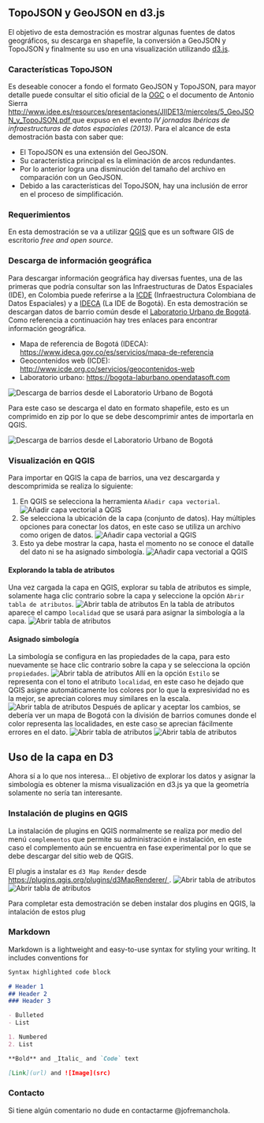 ## TopoJSON y GeoJSON en d3.js

El objetivo de esta demostración es mostrar algunas fuentes de datos geográficos, su descarga en shapefile, la conversión a GeoJSON y TopoJSON y finalmente su uso en una visualización utilizando [d3.js](https://d3js.org/).

### Características TopoJSON
Es deseable conocer a fondo el formato GeoJSON y TopoJSON, para mayor detalle puede consultar el sitio oficial de la [OGC](http://www.opengeospatial.org/) o el documento de Antonio Sierra [ http://www.idee.es/resources/presentaciones/JIIDE13/miercoles/5_GeoJSON_y_TopoJSON.pdf ](http://www.idee.es/resources/presentaciones/JIIDE13/miercoles/5_GeoJSON_y_TopoJSON.pdf) que expuso en el evento _IV jornadas Ibéricas de infraestructuras de datos espaciales (2013)_. Para el alcance de esta demostración basta con saber que:
- El TopoJSON es una extensión del GeoJSON.
- Su característica principal es la eliminación de arcos redundantes.
- Por lo anterior logra una disminución del tamaño del archivo en comparación con un GeoJSON.
- Debido a las características del TopoJSON, hay una inclusión de error en el proceso de simplificación.

### Requerimientos
En esta demostración se va a utilizar [QGIS](https://www.qgis.org/) que es un software GIS de escritorio _free and open source_.

### Descarga de información geográfica
Para descargar información geográfica hay diversas fuentes, una de las primeras que podría consultar son las Infraestructuras de Datos Espaciales (IDE), en Colombia puede referirse a la [ICDE](http://www.icde.org.co/) (Infraestructura Colombiana de Datos Espaciales) y a [IDECA](https://www.ideca.gov.co/) (La IDE de Bogotá). En esta demostración se descargan datos de barrio común desde el [Laboratorio Urbano de Bogotá](https://bogota-laburbano.opendatasoft.com). Como referencia a continuación hay tres enlaces para encontrar información geográfica.
- Mapa de referencia de Bogotá (IDECA): https://www.ideca.gov.co/es/servicios/mapa-de-referencia
- Geocontenidos web (ICDE): http://www.icde.org.co/servicios/geocontenidos-web
- Laboratorio urbano: https://bogota-laburbano.opendatasoft.com

![Descarga de barrios desde el Laboratorio Urbano de Bogotá](assets\img\labUrbano3.png)

Para este caso se descarga el dato en formato shapefile, esto es un comprimido en zip por lo que se debe descomprimir antes de importarla en QGIS.

![Descarga de barrios desde el Laboratorio Urbano de Bogotá](assets\img\labUrbano4.png)

### Visualización en QGIS
Para importar en QGIS la capa de barrios, una vez descargarda y descomprimida se realiza lo siguiente:
1. En QGIS se selecciona la herramienta `Añadir capa vectorial`.
![Añadir capa vectorial a QGIS](assets\img\import_qgis.png)
2. Se selecciona la ubicación de la capa (conjunto de datos). Hay múltiples opciones para conectar los datos, en este caso se utiliza un archivo como origen de datos.
![Añadir capa vectorial a QGIS](assets\img\import_qgis2.png)
3. Esto ya debe mostrar la capa, hasta el momento no se conoce el datalle del dato ni se ha asignado simbología.
![Añadir capa vectorial a QGIS](assets\img\import_qgis3.png)

#### Explorando la tabla de atributos
Una vez cargada la capa en QGIS, explorar su tabla de atributos es simple, solamente haga clic contrario sobre la capa y seleccione la opción `Abrir tabla de atributos`.
![Abrir tabla de atributos](assets\img\import_qgis4.png)
En la tabla de atributos aparece el campo `localidad` que se usará para asignar la simbología a la capa.
![Abrir tabla de atributos](assets\img\qgis_table_attributes.png)

#### Asignado simbología
La simbología se configura en las propiedades de la capa, para esto nuevamente se hace clic contrario sobre la capa y se selecciona la opción `propiedades`.
![Abrir tabla de atributos](assets\img\import_qgis5.png)
Allí en la opción `Estilo` se representa con el tono el atributo `localidad`, en este caso he dejado que QGIS asigne automáticamente los colores por lo que la expresividad no es la mejor, se aprecian colores muy similares en la escala.
![Abrir tabla de atributos](assets\img\import_qgis6.png)
Después de aplicar y aceptar los cambios, se debería ver un mapa de Bogotá con la división de barrios comunes donde el color representa las localidades, en este caso se aprecian fácilmente errores en el dato.
![Abrir tabla de atributos](assets\img\import_qgis7.png)
![Abrir tabla de atributos](assets\img\import_qgis8.png)

## Uso de la capa en D3
Ahora sí a lo que nos interesa...
El objetivo de explorar los datos y asignar la simbología es obtener la misma visualización en d3.js ya que la geometría solamente no sería tan interesante.

### Instalación de plugins en QGIS
La instalación de plugins en QGIS normalmente se realiza por medio del menú `complementos` que permite su administración e instalación, en este caso el complemento aún se encuentra en fase experimental por lo que se debe descargar del sitio web de QGIS.

El plugis a instalar es `d3 Map Render` desde [ https://plugins.qgis.org/plugins/d3MapRenderer/ ](https://plugins.qgis.org/plugins/d3MapRenderer/).
![Abrir tabla de atributos](assets\img\img1.png)
![Abrir tabla de atributos](assets\img\img2.png)

Para completar esta demostración se deben instalar dos plugins en QGIS, la intalación de estos plug

### Markdown

Markdown is a lightweight and easy-to-use syntax for styling your writing. It includes conventions for

```markdown
Syntax highlighted code block

# Header 1
## Header 2
### Header 3

- Bulleted
- List

1. Numbered
2. List

**Bold** and _Italic_ and `Code` text

[Link](url) and ![Image](src)
```


### Contacto

Si tiene algún comentario no dude en contactarme @jofremanchola.
